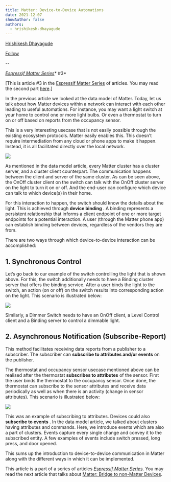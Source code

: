 ```yaml
---
title: Matter: Device-to-Device Automations
date: 2021-12-07
showAuthor: false
authors: 
  - hrishikesh-dhayagude
---
```

[Hrishikesh Dhayagude](https://medium.com/@dhrishi?source=post_page-----bdbb32365350--------------------------------)

[Follow](https://medium.com/m/signin?actionUrl=https%3A%2F%2Fmedium.com%2F_%2Fsubscribe%2Fuser%2Fd9449153a291&operation=register&redirect=https%3A%2F%2Fblog.espressif.com%2Fmatter-device-to-device-automations-bdbb32365350&user=Hrishikesh+Dhayagude&userId=d9449153a291&source=post_page-d9449153a291----bdbb32365350---------------------post_header-----------)

--

[*Espressif Matter Series*](/matter-38ccf1d60bcd)* #3*

[This is article #3 in the [Espressif Matter Series](/matter-38ccf1d60bcd) of articles. You may read the second part [here](/matter-clusters-attributes-commands-82b8ec1640a0).]

In the previous article we looked at the data model of Matter. Today, let us talk about how Matter devices within a network can interact with each other leading to useful automations. For instance, you may want a light switch at your home to control one or more light bulbs. Or even a thermostat to turn on or off based on reports from the occupancy sensor.

This is a very interesting usecase that is not easily possible through the existing ecosystem protocols. Matter easily enables this. This doesn’t require intermediation from any cloud or phone apps to make it happen. Instead, it is all facilitated directly over the local network.

![](https://miro.medium.com/v2/resize:fit:640/format:webp/1*B_HImQPnRCfK6RKBqWVq-g.jpeg)

As mentioned in the data model article, every Matter cluster has a cluster server, and a cluster client counterpart. The communication happens between the client and server of the same cluster. As can be seen above, the OnOff cluster client on the switch can talk with the OnOff cluster server on the light to turn it on or off. And the end-user can configure which device can talk to which device(s) in their home.

For this interaction to happen, the switch should know the details about the light. This is achieved through __device binding__ . A binding represents a persistent relationship that informs a client endpoint of one or more target endpoints for a potential interaction. A user (through the Matter phone app) can establish binding between devices, regardless of the vendors they are from.

There are two ways through which device-to-device interaction can be accomplished:

## __1. Synchronous Control__ 

Let’s go back to our example of the switch controlling the light that is shown above. For this, the switch additionally needs to have a Binding cluster server that offers the binding service. After a user binds the light to the switch, an action (on or off) on the switch results into corresponding action on the light. This scenario is illustrated below:

![](https://miro.medium.com/v2/resize:fit:640/format:webp/1*U854xZnv59FRNcbzHAoAqA.jpeg)

Similarly, a Dimmer Switch needs to have an OnOff client, a Level Control client and a Binding server to control a dimmable light.

## __2. Asynchronous Notification (Subscribe-Report)__ 

This method facilitates receiving data reports from a publisher to a subscriber. The subscriber can __subscribe to attributes and/or events__  on the publisher.

The thermostat and occupancy sensor usecase mentioned above can be realised after the thermostat __subscribes to attributes__ of the sensor. First the user binds the thermostat to the occupancy sensor. Once done, the thermostat can subscribe to the sensor attributes and receive data periodically as well as when there is an activity (change in sensor attributes). This scenario is illustrated below:

![](https://miro.medium.com/v2/resize:fit:640/format:webp/1*-3jfMtoyO2kIyCpOolNw1A.jpeg)

This was an example of subscribing to attributes. Devices could also __subscribe to events__ . In the data model article, we talked about clusters having attributes and commands. Here, we introduce events which are also a part of clusters. Events capture every single change and convey it to the subscribed entity. A few examples of events include switch pressed, long press, and door opened.

This sums up the introduction to device-to-device communication in Matter along with the different ways in which it can be implemented.

This article is a part of a series of articles [*Espressif Matter Series*](/matter-38ccf1d60bcd). You may read the next article that talks about [Matter: Bridge to non-Matter Devices](/matter-bridge-for-non-matter-devices-d3b7f003a004).
